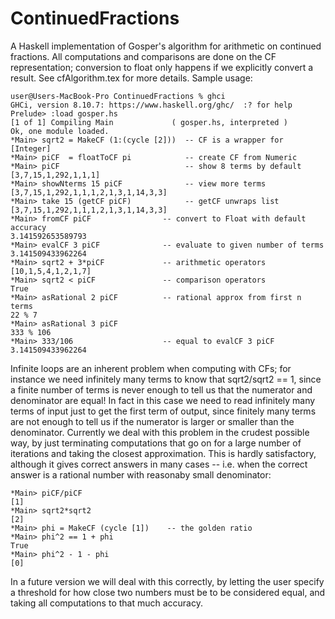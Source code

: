 # ContinuedFractions
A Haskell implementation of Gosper's algorithm for arithmetic on continued fractions. All computations and comparisons are done on the CF representation; conversion to float only happens if we explicitly convert a result. See cfAlgorithm.tex for more details.
Sample usage:



	user@Users-MacBook-Pro ContinuedFractions % ghci
	GHCi, version 8.10.7: https://www.haskell.org/ghc/  :? for help
	Prelude> :load gosper.hs 
	[1 of 1] Compiling Main             ( gosper.hs, interpreted )
	Ok, one module loaded.
	*Main> sqrt2 = MakeCF (1:(cycle [2]))  -- CF is a wrapper for [Integer]
	*Main> piCF  = floatToCF pi            -- create CF from Numeric
	*Main> piCF                            -- show 8 terms by default
	[3,7,15,1,292,1,1,1]
	*Main> showNterms 15 piCF              -- view more terms
	[3,7,15,1,292,1,1,1,2,1,3,1,14,3,3]
	*Main> take 15 (getCF piCF)            -- getCF unwraps list
	[3,7,15,1,292,1,1,1,2,1,3,1,14,3,3]	
	*Main> fromCF piCF                -- convert to Float with default accuracy
	3.141592653589793
	*Main> evalCF 3 piCF              -- evaluate to given number of terms
	3.141509433962264
	*Main> sqrt2 + 3*piCF             -- arithmetic operators
	[10,1,5,4,1,2,1,7]
	*Main> sqrt2 < piCF               -- comparison operators
	True
	*Main> asRational 2 piCF          -- rational approx from first n terms
	22 % 7	
	*Main> asRational 3 piCF
	333 % 106
	*Main> 333/106                    -- equal to evalCF 3 piCF
	3.141509433962264

Infinite loops are an inherent problem when computing with CFs; for instance we need
infinitely many terms to know that sqrt2/sqrt2 == 1, since a finite number 
of terms is never enough to tell us that the numerator and denominator are
equal! In fact in this case we need to read infinitely many terms of input just to get the first term of output, since finitely many terms are not enough to tell
us if the numerator is larger or smaller than the denominator. Currently we deal with this problem in the crudest possible way, by just 
terminating computations that go on for a large number of iterations and
taking the closest approximation. This is hardly satisfactory, although it
gives correct answers in many cases -- i.e. when the correct answer is a 
rational number with reasonaby small denominator:

	*Main> piCF/piCF
	[1]
	*Main> sqrt2*sqrt2
	[2]
	*Main> phi = MakeCF (cycle [1])    -- the golden ratio
	*Main> phi^2 == 1 + phi
	True
	*Main> phi^2 - 1 - phi
	[0]

In a future version we will deal with this correctly, by letting the user
specify a threshold for how close two numbers must be to be considered
equal, and taking all computations to that much accuracy.
